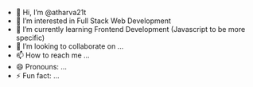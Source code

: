 - 👋 Hi, I’m @atharva21t
- 👀 I’m interested in Full Stack Web Development
- 🌱 I’m currently learning Frontend Development (Javascript to be more specific)
- 💞️ I’m looking to collaborate on ...
- 📫 How to reach me ...
- 😄 Pronouns: ...
- ⚡ Fun fact: ...

<!---
atharva21t/atharva21t is a ✨ special ✨ repository because its `README.md` (this file) appears on your GitHub profile.
You can click the Preview link to take a look at your changes.
--->
